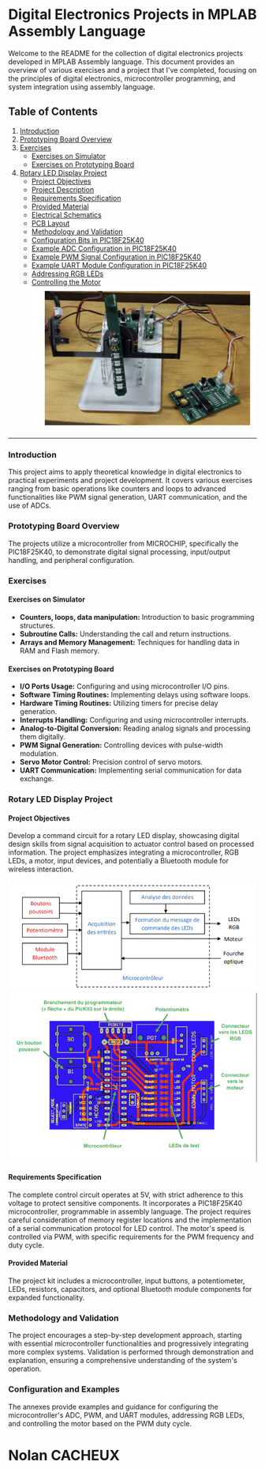 # Digital Electronics Projects in MPLAB Assembly Language

Welcome to the README for the collection of digital electronics projects developed in MPLAB Assembly language. This document provides an overview of various exercises and a project that I've completed, focusing on the principles of digital electronics, microcontroller programming, and system integration using assembly language.

## Table of Contents

1. [Introduction](#introduction)
2. [Prototyping Board Overview](#prototyping-board-overview)
3. [Exercises](#exercises)
   - [Exercises on Simulator](#exercises-on-simulator)
   - [Exercises on Prototyping Board](#exercises-on-prototyping-board)
4. [Rotary LED Display Project](#rotary-led-display-project)
   - [Project Objectives](#project-objectives)
   - [Project Description](#project-description)
   - [Requirements Specification](#requirements-specification)
   - [Provided Material](#provided-material)
   - [Electrical Schematics](#electrical-schematics)
   - [PCB Layout](#pcb-layout)
   - [Methodology and Validation](#methodology-and-validation)
   - [Configuration Bits in PIC18F25K40](#configuration-bits-in-pic18f25k40)
   - [Example ADC Configuration in PIC18F25K40](#example-adc-configuration-in-pic18f25k40)
   - [Example PWM Signal Configuration in PIC18F25K40](#example-pwm-signal-configuration-in-pic18f25k40)
   - [Example UART Module Configuration in PIC18F25K40](#example-uart-module-configuration-in-pic18f25k40)
   - [Addressing RGB LEDs](#addressing-rgb-leds)
   - [Controlling the Motor](#controlling-the-motor)
![Rotary LED Display System](im1.png)
---

### Introduction

This project aims to apply theoretical knowledge in digital electronics to practical experiments and project development. It covers various exercises ranging from basic operations like counters and loops to advanced functionalities like PWM signal generation, UART communication, and the use of ADCs.

### Prototyping Board Overview

The projects utilize a microcontroller from MICROCHIP, specifically the PIC18F25K40, to demonstrate digital signal processing, input/output handling, and peripheral configuration.

### Exercises

#### Exercises on Simulator

- **Counters, loops, data manipulation:** Introduction to basic programming structures.
- **Subroutine Calls:** Understanding the call and return instructions.
- **Arrays and Memory Management:** Techniques for handling data in RAM and Flash memory.

#### Exercises on Prototyping Board

- **I/O Ports Usage:** Configuring and using microcontroller I/O pins.
- **Software Timing Routines:** Implementing delays using software loops.
- **Hardware Timing Routines:** Utilizing timers for precise delay generation.
- **Interrupts Handling:** Configuring and using microcontroller interrupts.
- **Analog-to-Digital Conversion:** Reading analog signals and processing them digitally.
- **PWM Signal Generation:** Controlling devices with pulse-width modulation.
- **Servo Motor Control:** Precision control of servo motors.
- **UART Communication:** Implementing serial communication for data exchange.

### Rotary LED Display Project

#### Project Objectives

Develop a command circuit for a rotary LED display, showcasing digital design skills from signal acquisition to actuator control based on processed information. The project emphasizes integrating a microcontroller, RGB LEDs, a motor, input devices, and potentially a Bluetooth module for wireless interaction.

![Rotary LED Display System](im2.png)
![Rotary LED Display System](im3.png)

#### Requirements Specification

The complete control circuit operates at 5V, with strict adherence to this voltage to protect sensitive components. It incorporates a PIC18F25K40 microcontroller, programmable in assembly language. The project requires careful consideration of memory register locations and the implementation of a serial communication protocol for LED control. The motor's speed is controlled via PWM, with specific requirements for the PWM frequency and duty cycle.

#### Provided Material

The project kit includes a microcontroller, input buttons, a potentiometer, LEDs, resistors, capacitors, and optional Bluetooth module components for expanded functionality.

### Methodology and Validation

The project encourages a step-by-step development approach, starting with essential microcontroller functionalities and progressively integrating more complex systems. Validation is performed through demonstration and explanation, ensuring a comprehensive understanding of the system's operation.

### Configuration and Examples

The annexes provide examples and guidance for configuring the microcontroller's ADC, PWM, and UART modules, addressing RGB LEDs, and controlling the motor based on the PWM duty cycle.



# Nolan CACHEUX
